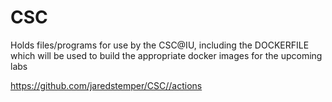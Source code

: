 # CSC
Holds files/programs for use by the CSC@IU, including the DOCKERFILE which will be used to build the appropriate docker images for the upcoming labs

https://github.com/jaredstemper/CSC//actions
